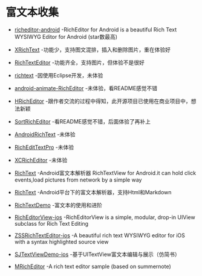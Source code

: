 # 富文本收集

- [richeditor-android](https://github.com/wasabeef/richeditor-android) -RichEditor for Android is a beautiful Rich Text WYSIWYG Editor for Android (star数最高)

- [XRichText](https://github.com/sendtion/XRichText) -功能少，支持图文混排，插入和删除图片，重在体验好

- [RichTextEditor](https://github.com/huzhenjie/RichTextEditor) -功能齐全，支持图片，但体验不是很好

- [richtext](https://github.com/fancylee/richtext) -因使用Eclipse开发，未体验

- [android-animate-RichEditor](https://github.com/xmuSistone/android-animate-RichEditor) -未体验，看README感觉不错

- [HRichEditor](https://github.com/huangdali/HRichEditor) -跟作者交流的过程中得知，此开源项目已使用在商业项目中，想法新颖

- [SortRichEditor](https://github.com/Hitomis/SortRichEditor) -看README感觉不错，后面体验了再补上

- [AndroidRichText](https://github.com/Luction/AndroidRichText) -未体验

- [RichEditTextPro](https://github.com/aishang5wpj/RichEditTextPro) -未体验

- [XCRichEditor](https://github.com/jczmdeveloper/XCRichEditor) -未体验

- [RichText](https://github.com/moonChenHaohui/RichText) -Android富文本解析器 RichTextView for Android.it can hold click events,load pictures from network by a simple way

- [RichText](https://github.com/zzhoujay/RichText) -Android平台下的富文本解析器，支持Html和Markdown

- [RichTextDemo](https://github.com/xiong199208/RichTextDemo) -富文本的使用和进阶

- [RichEditorView-ios](https://github.com/cjwirth/RichEditorView) -RichEditorView is a simple, modular, drop-in UIView subclass for Rich Text Editing

- [ZSSRichTextEditor-ios](https://github.com/nnhubbard/ZSSRichTextEditor) -A beautiful rich text WYSIWYG editor for iOS with a syntax highlighted source view

- [SJTextViewDemo-ios](https://github.com/576410448/SJTextViewDemo) -基于UITextView富文本编辑与展示（仿简书）

- [MRichEditor](https://github.com/Even201314/MRichEditor) -A rich text editor sample (based on summernote)
